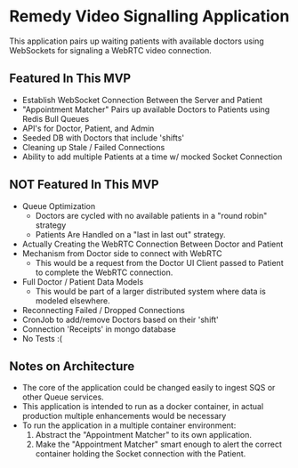 # Remedy Video Signalling Application

This application pairs up waiting patients with available doctors using WebSockets 
for signaling a WebRTC video connection. 

## Featured In This MVP

- Establish WebSocket Connection Between the Server and Patient 
- "Appointment Matcher" Pairs up available Doctors to Patients using Redis Bull Queues
- API's for Doctor, Patient, and Admin
- Seeded DB with Doctors that include 'shifts'
- Cleaning up Stale / Failed Connections
- Ability to add multiple Patients at a time w/ mocked Socket Connection
  
## NOT Featured In This MVP

- Queue Optimization
  - Doctors are cycled with no available patients in a "round robin" strategy
  - Patients Are Handled on a "last in last out" strategy.
- Actually Creating the WebRTC Connection Between Doctor and Patient
- Mechanism from Doctor side to connect with WebRTC
  - This would be a request from the Doctor UI Client passed to Patient to complete the WebRTC connection.
- Full Doctor / Patient Data Models
  - This would be part of a larger distributed system where data is modeled elsewhere.
- Reconnecting Failed / Dropped Connections
- CronJob to add/remove Doctors based on their 'shift'
- Connection 'Receipts' in mongo database
- No Tests :(

## Notes on Architecture

- The core of the application could be changed easily to ingest SQS or other Queue services. 
- This application is intended to run as a docker container, in actual production multiple enhancements would be necessary
- To run the application in a multiple container environment:  
  1. Abstract the "Appointment Matcher" to its own application.
  2. Make the "Appointment Matcher" smart enough to alert the correct container holding the Socket connection with the Patient. 
  